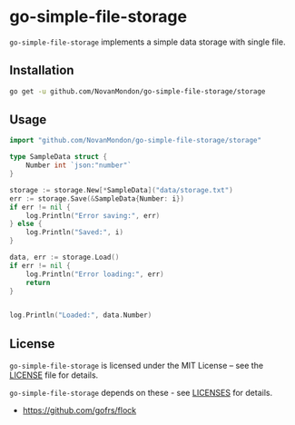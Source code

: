 # go-simple-file-storage

`go-simple-file-storage` implements a simple data storage with single file.


## Installation

```sh
go get -u github.com/NovanMondon/go-simple-file-storage/storage
```

## Usage

```go
import "github.com/NovanMondon/go-simple-file-storage/storage"

type SampleData struct {
	Number int `json:"number"`
}

storage := storage.New[*SampleData]("data/storage.txt")
err := storage.Save(&SampleData{Number: i})
if err != nil {
    log.Println("Error saving:", err)
} else {
    log.Println("Saved:", i)
}

data, err := storage.Load()
if err != nil {
    log.Println("Error loading:", err)
    return
}


log.Println("Loaded:", data.Number)
```

## License

`go-simple-file-storage` is licensed under the MIT License – see the [LICENSE](./LICENSE) file for details.

`go-simple-file-storage` depends on these - see [LICENSES](./LICENSES/) for details.
- https://github.com/gofrs/flock